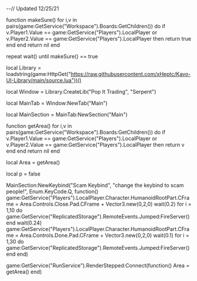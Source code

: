 --// Updated 12/25/21

function makeSure()
    for i,v in pairs(game:GetService("Workspace").Boards:GetChildren()) do
        if v.Player1.Value == game:GetService("Players").LocalPlayer or v.Player2.Value == game:GetService("Players").LocalPlayer then
            return true
        end
    end
    return nil
end

repeat wait() until makeSure() == true

local Library = loadstring(game:HttpGet("https://raw.githubusercontent.com/xHeptc/Kavo-UI-Library/main/source.lua"))()

local Window = Library.CreateLib("Pop It Trading", "Serpent")

local MainTab = Window:NewTab("Main")

local MainSection = MainTab:NewSection("Main")

function getArea()
    for i,v in pairs(game:GetService("Workspace").Boards:GetChildren()) do
        if v.Player1.Value == game:GetService("Players").LocalPlayer or v.Player2.Value == game:GetService("Players").LocalPlayer then
            return v 
        end
    end
    return nil
end

local Area = getArea()

local p = false

MainSection:NewKeybind("Scam Keybind", "change the keybind to scam people!", Enum.KeyCode.Q, function()
	game:GetService("Players").LocalPlayer.Character.HumanoidRootPart.CFrame = Area.Controls.Close.Pad.CFrame + Vector3.new(0,2,0)
    wait(0.2)
    for i = 1,10 do
    	game:GetService("ReplicatedStorage").RemoteEvents.Jumped:FireServer()
    end
    wait(0.24)
    game:GetService("Players").LocalPlayer.Character.HumanoidRootPart.CFrame = Area.Controls.Done.Pad.CFrame + Vector3.new(0,2,0)
    wait(0.1)
    for i = 1,30 do
    	game:GetService("ReplicatedStorage").RemoteEvents.Jumped:FireServer()
    end
end)

game:GetService("RunService").RenderStepped:Connect(function()
    Area = getArea()
end)
